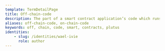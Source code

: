 ```yaml
---
template: TermDetailPage
title: Off-chain-code
description: The part of a smart contract application’s code which runs off the chain, usually as a contract application.
aliases: off-chain-code, on-chain-code
keywords: off, chain, code, smart, contracts, plutus
identities: 
    - slug: /identities/wael-ivie
      role: author
---
```

